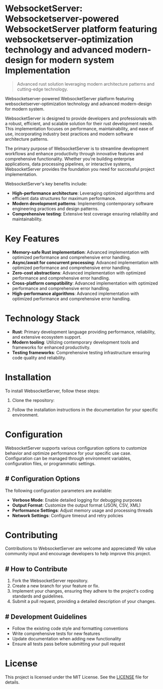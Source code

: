<!-- fallback_WebsocketServer_20250807022900_43959 -->

# WebsocketServer: Websocketserver-powered WebsocketServer platform featuring websocketserver-optimization technology and advanced modern-design for modern system Implementation
> Advanced rust solution leveraging modern architecture patterns and cutting-edge technology.

Websocketserver-powered WebsocketServer platform featuring websocketserver-optimization technology and advanced modern-design for modern system.

WebsocketServer is designed to provide developers and professionals with a robust, efficient, and scalable solution for their rust development needs. This implementation focuses on performance, maintainability, and ease of use, incorporating industry best practices and modern software architecture patterns.

The primary purpose of WebsocketServer is to streamline development workflows and enhance productivity through innovative features and comprehensive functionality. Whether you're building enterprise applications, data processing pipelines, or interactive systems, WebsocketServer provides the foundation you need for successful project implementation.

WebsocketServer's key benefits include:

* **High-performance architecture**: Leveraging optimized algorithms and efficient data structures for maximum performance.
* **Modern development patterns**: Implementing contemporary software engineering practices and design patterns.
* **Comprehensive testing**: Extensive test coverage ensuring reliability and maintainability.

# Key Features

* **Memory-safe Rust implementation**: Advanced implementation with optimized performance and comprehensive error handling.
* **Async/await for concurrent processing**: Advanced implementation with optimized performance and comprehensive error handling.
* **Zero-cost abstractions**: Advanced implementation with optimized performance and comprehensive error handling.
* **Cross-platform compatibility**: Advanced implementation with optimized performance and comprehensive error handling.
* **High-performance algorithms**: Advanced implementation with optimized performance and comprehensive error handling.

# Technology Stack

* **Rust**: Primary development language providing performance, reliability, and extensive ecosystem support.
* **Modern tooling**: Utilizing contemporary development tools and frameworks for enhanced productivity.
* **Testing frameworks**: Comprehensive testing infrastructure ensuring code quality and reliability.

# Installation

To install WebsocketServer, follow these steps:

1. Clone the repository:


2. Follow the installation instructions in the documentation for your specific environment.

# Configuration

WebsocketServer supports various configuration options to customize behavior and optimize performance for your specific use case. Configuration can be managed through environment variables, configuration files, or programmatic settings.

## # Configuration Options

The following configuration parameters are available:

* **Verbose Mode**: Enable detailed logging for debugging purposes
* **Output Format**: Customize the output format (JSON, CSV, XML)
* **Performance Settings**: Adjust memory usage and processing threads
* **Network Settings**: Configure timeout and retry policies

# Contributing

Contributions to WebsocketServer are welcome and appreciated! We value community input and encourage developers to help improve this project.

## # How to Contribute

1. Fork the WebsocketServer repository.
2. Create a new branch for your feature or fix.
3. Implement your changes, ensuring they adhere to the project's coding standards and guidelines.
4. Submit a pull request, providing a detailed description of your changes.

## # Development Guidelines

* Follow the existing code style and formatting conventions
* Write comprehensive tests for new features
* Update documentation when adding new functionality
* Ensure all tests pass before submitting your pull request

# License

This project is licensed under the MIT License. See the [LICENSE](https://github.com/sandibrrm/WebsocketServer/blob/main/LICENSE) file for details.
